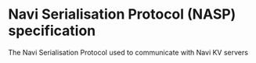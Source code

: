 # Navi Serialisation Protocol (NASP) specification
The Navi Serialisation Protocol used to communicate with Navi KV servers
